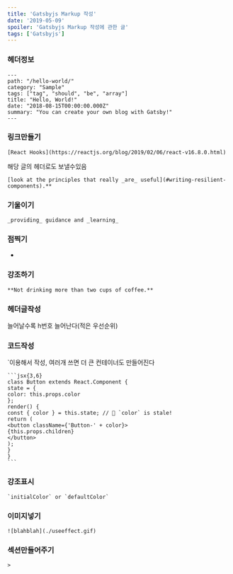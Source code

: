 ```yaml
---
title: 'Gatsbyjs Markup 작성'
date: '2019-05-09'
spoiler: 'Gatsbyjs Markup 작성에 관한 글'
tags: ['Gatsbyjs']
--- 
```


### 헤더정보

```
---
path: "/hello-world/"
category: "Sample"
tags: ["tag", "should", "be", "array"]
title: "Hello, World!"
date: "2018-08-15T00:00:00.000Z"
summary: "You can create your own blog with Gatsby!"
---
```

### 링크만들기

```
[React Hooks](https://reactjs.org/blog/2019/02/06/react-v16.8.0.html)
```
해당 글의 헤더로도 보낼수있음
```
[look at the principles that really _are_ useful](#writing-resilient-components).**
```

### 기울이기

```
_providing_ guidance and _learning_
```

### 점찍기

-

### 강조하기

```
**Not drinking more than two cups of coffee.**
```

### 헤더글작성

늘어날수록 h번호 늘어난다(적은 우선순위)

### 코드작성


`이용해서 작성, 여러개 쓰면 더 큰 컨테이너도 만들어진다

````
```jsx{3,6}
class Button extends React.Component {
state = {
color: this.props.color
};
render() {
const { color } = this.state; // 🔴 `color` is stale!
return (
<button className={'Button-' + color}>
{this.props.children}
</button>
);
}
}
```
````


### 강조표시

```
`initialColor` or `defaultColor`

```

### 이미지넣기

```
![blahblah](./useeffect.gif)

```

### 섹션만들어주기
```
>
```